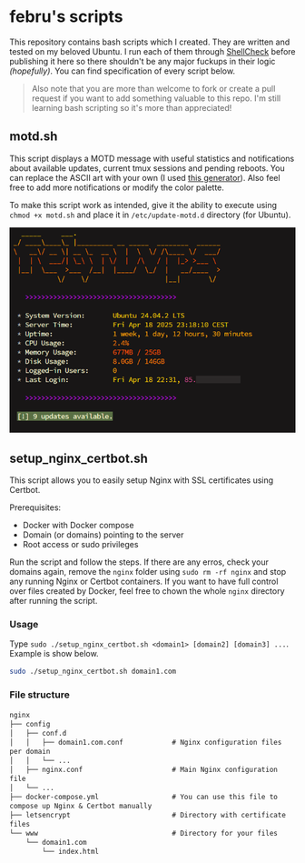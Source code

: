 # febru's scripts

This repository contains bash scripts which I created. They are written and tested on my beloved Ubuntu. I run each of them through [ShellCheck](https://www.shellcheck.net/) before publishing it here so there shouldn't be any major fuckups in their logic _(hopefully)_. You can find specification of every script below.

> Also note that you are more than welcome to fork or create a pull request if you want to add something valuable to this repo. I'm still learning bash scripting so it's more than appreciated!

## motd.sh

This script displays a MOTD message with useful statistics and notifications about available updates, current tmux sessions and pending reboots. You can replace the ASCII art with your own (I used [this generator](https://patorjk.com/software/taag/)). Also feel free to add more notifications or modify the color palette.

To make this script work as intended, give it the ability to execute using `chmod +x motd.sh` and place it in `/etc/update-motd.d` directory (for Ubuntu).

![motd.sh screenshot](media/motd.png "This is how motd.sh looks on my vps")

## setup_nginx_certbot.sh

This script allows you to easily setup Nginx with SSL certificates using Certbot.

Prerequisites:

- Docker with Docker compose
- Domain (or domains) pointing to the server
- Root access or sudo privileges

Run the script and follow the steps. If there are any erros, check your domains again, remove the `nginx` folder using `sudo rm -rf nginx` and stop any running Nginx or Certbot containers. If you want to have full control over files created by Docker, feel free to chown the whole `nginx` directory after running the script.

### Usage

Type `sudo ./setup_nginx_certbot.sh <domain1> [domain2] [domain3] ...`. Example is show below.

```bash
sudo ./setup_nginx_certbot.sh domain1.com
```

### File structure

```
nginx
├── config
│   ├── conf.d
│   │   ├── domain1.com.conf            # Nginx configuration files per domain
│   │   └── ...
│   ├── nginx.conf                      # Main Nginx configuration file
│   └── ...
├── docker-compose.yml                  # You can use this file to compose up Nginx & Certbot manually
├── letsencrypt                         # Directory with certificate files
└── www                                 # Directory for your files
    └── domain1.com
        └── index.html
```
